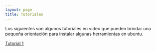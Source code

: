 ```yaml
---
layout: page
title: Tutoriales
---
```


Los siguientes son algunos tutoriales en vídeo que pueden brindar una pequeña orientación para instalar algunas herramientas en ubuntu. 


[Tutorial 1](/myblog//tutoriales/tutorial1/)

